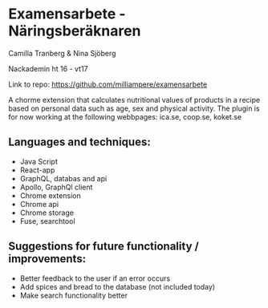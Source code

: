 # Examensarbete - Näringsberäknaren

Camilla Tranberg & Nina Sjöberg

Nackademin ht 16 - vt17

Link to repo: https://github.com/milliampere/examensarbete



A chorme extension that calculates nutritional values ​​of products in a recipe based on personal data such as age, sex and physical activity. The plugin is for now working at the following webbpages: ica.se, coop.se, koket.se


## Languages and techniques:

- Java Script
- React-app
- GraphQL, databas and api
- Apollo, GraphQl client
- Chrome extension
- Chrome api
- Chrome storage
- Fuse, searchtool


## Suggestions for future functionality / improvements:

- Better feedback to the user if an error occurs
- Add spices and bread to the database (not included today)
- Make search functionality better
